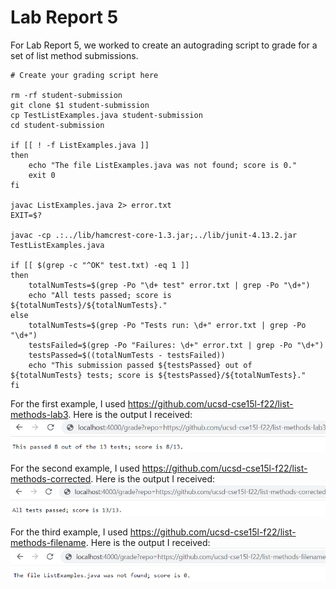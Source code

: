 # Lab Report 5
For Lab Report 5, we worked to create an autograding script to grade for a set of list method submissions.
```
# Create your grading script here

rm -rf student-submission
git clone $1 student-submission
cp TestListExamples.java student-submission
cd student-submission

if [[ ! -f ListExamples.java ]]
then
    echo "The file ListExamples.java was not found; score is 0."
    exit 0
fi

javac ListExamples.java 2> error.txt
EXIT=$?

javac -cp .:../lib/hamcrest-core-1.3.jar;../lib/junit-4.13.2.jar TestListExamples.java

if [[ $(grep -c "^OK" test.txt) -eq 1 ]]
then
    totalNumTests=$(grep -Po "\d+ test" error.txt | grep -Po "\d+")
    echo "All tests passed; score is ${totalNumTests}/${totalNumTests}."
else
    totalNumTests=$(grep -Po "Tests run: \d+" error.txt | grep -Po "\d+")
    testsFailed=$(grep -Po "Failures: \d+" error.txt | grep -Po "\d+")
    testsPassed=$((totalNumTests - testsFailed))
    echo "This submission passed ${testsPassed} out of ${totalNumTests} tests; score is ${testsPassed}/${totalNumTests}."
fi
```

For the first example, I used https://github.com/ucsd-cse15l-f22/list-methods-lab3. Here is the output I received:
![Image](lab1pictures/pic10.png)



For the second example, I used https://github.com/ucsd-cse15l-f22/list-methods-corrected. Here is the output I received:
![Image](lab1pictures/pic11.png)



For the third example, I used https://github.com/ucsd-cse15l-f22/list-methods-filename. Here is the output I received:
![Image](lab1pictures/pic12.png)
